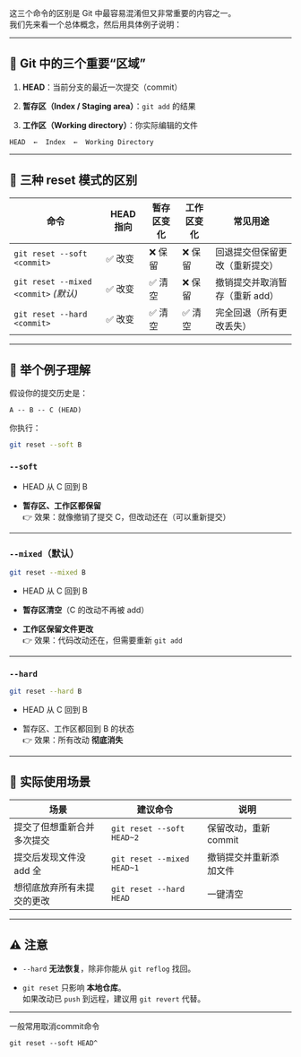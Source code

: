 这三个命令的区别是 Git 中最容易混淆但又非常重要的内容之一。  
我们先来看一个总体概念，然后用具体例子说明：

---

## 🌳 Git 中的三个重要“区域”

1. **HEAD**：当前分支的最近一次提交（commit）
    
2. **暂存区（Index / Staging area）**：`git add` 的结果
    
3. **工作区（Working directory）**：你实际编辑的文件
    

```
HEAD  ←  Index  ←  Working Directory
```

---

## 🧩 三种 reset 模式的区别

|命令|HEAD 指向|暂存区变化|工作区变化|常见用途|
|---|---|---|---|---|
|`git reset --soft <commit>`|✅ 改变|❌ 保留|❌ 保留|回退提交但保留更改（重新提交）|
|`git reset --mixed <commit>` _(默认)_|✅ 改变|✅ 清空|❌ 保留|撤销提交并取消暂存（重新 add）|
|`git reset --hard <commit>`|✅ 改变|✅ 清空|✅ 清空|完全回退（所有更改丢失）|

---

## 🧠 举个例子理解

假设你的提交历史是：

```
A -- B -- C (HEAD)
```

你执行：

```bash
git reset --soft B
```

### `--soft`

- HEAD 从 C 回到 B
    
- **暂存区、工作区都保留**  
    👉 效果：就像撤销了提交 C，但改动还在（可以重新提交）
    

---

### `--mixed`（默认）

```bash
git reset --mixed B
```

- HEAD 从 C 回到 B
    
- **暂存区清空**（C 的改动不再被 add）
    
- **工作区保留文件更改**  
    👉 效果：代码改动还在，但需要重新 `git add`
    

---

### `--hard`

```bash
git reset --hard B
```

- HEAD 从 C 回到 B
    
- 暂存区、工作区都回到 B 的状态  
    👉 效果：所有改动 **彻底消失**
    

---

## 🧰 实际使用场景

|场景|建议命令|说明|
|---|---|---|
|提交了但想重新合并多次提交|`git reset --soft HEAD~2`|保留改动，重新 commit|
|提交后发现文件没 add 全|`git reset --mixed HEAD~1`|撤销提交并重新添加文件|
|想彻底放弃所有未提交的更改|`git reset --hard HEAD`|一键清空|

---

## ⚠️ 注意

- `--hard` **无法恢复**，除非你能从 `git reflog` 找回。
    
- `git reset` 只影响 **本地仓库**。  
    如果改动已 `push` 到远程，建议用 `git revert` 代替。
    

---

一般常用取消commit命令
```
git reset --soft HEAD^
```

